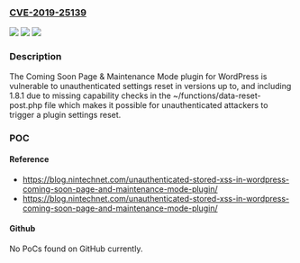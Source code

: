 ### [CVE-2019-25139](https://cve.mitre.org/cgi-bin/cvename.cgi?name=CVE-2019-25139)
![](https://img.shields.io/static/v1?label=Product&message=Coming%20Soon%20Page%20%26%20Maintenance%20Mode&color=blue)
![](https://img.shields.io/static/v1?label=Version&message=*%3C%3D%201.8.1%20&color=brighgreen)
![](https://img.shields.io/static/v1?label=Vulnerability&message=CWE-862%20Missing%20Authorization&color=brighgreen)

### Description

The Coming Soon Page & Maintenance Mode plugin for WordPress is vulnerable to unauthenticated settings reset in versions up to, and including 1.8.1 due to missing capability checks in the ~/functions/data-reset-post.php file which makes it possible for unauthenticated attackers to trigger a plugin settings reset.

### POC

#### Reference
- https://blog.nintechnet.com/unauthenticated-stored-xss-in-wordpress-coming-soon-page-and-maintenance-mode-plugin/
- https://blog.nintechnet.com/unauthenticated-stored-xss-in-wordpress-coming-soon-page-and-maintenance-mode-plugin/

#### Github
No PoCs found on GitHub currently.

